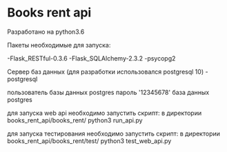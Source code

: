 # Books rent api

Разработано на python3.6 

Пакеты необходимые для запуска:

-Flask_RESTful-0.3.6
-Flask_SQLAlchemy-2.3.2
-psycopg2

Сервер баз данных (для разработки использовался postgresql 10)
-postgresql

пользователь базы данных postgres
пароль '12345678'
база данных postgres

для запуска web api необходимо запустить скрипт:
в директории books_rent_api/books_rent/
python3 run_api.py

для запуска тестирования необходимо запустить скрипт:
в директории books_rent_api/books_rent/test/
python3 test_web_api.py